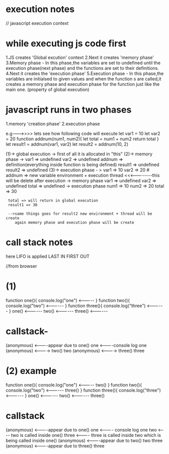 # execution notes
// javascript execution context

# while executing js code first
1.JS creates 'Global excution' context 
2.Next it creates 'memory phase'
3.Memory phase - In this phase,the variables are set to undefined 
  until the execution phase(next phase) and the functions are set to their definitions.
4.Next it creates the 'execution phase'
5.Execution phase - In this phase,the variables are initialsed to given values and 
  when the function s are called,it creates a memory phase and execution phase for the function 
  just like the main one. (property of global execution)

# javascript runs in two phases
1.memory 'creation phase' 
2.execution phase 

e.g--->>>> lets see how following code will execute
let var1 = 10
let var2 = 20
function addnum(num1, num2){
    let total = num1 + num2
    return total
}
let result1 = addnum(var1, var2)
let result2 = addnum(10, 2)

(1)-> global execution -> first of all it is allocated in "this"
(2)-> memory phase ->
      var1 => undefined
      var2 =>  undefined
      addnum => definition(everything inside function is being defined)
      result1  => undefined
      result2  => undefined
(3)-> execution phase - >
      var1 => 10
      var2 => 20
      # addnum => new variable environment + execution thread <<<--------this will be delete after execution
              -> memory phase
                 var1 => undefined
                 var2 =>  undefined
                 total => undefined
              -> execution phase
                 num1 => 10
                 num2 => 20
                 total => 30
    
     total => will return in global execution  
     result1 => 30

     -->same things goes for result2 new environment + thread will be create 
        again memory phase and execution phase will be create







# call stack notes
here LIFO is applied
LAST IN FIRST OUT 

//from browser
# (1) 
function one(){
    console.log("one")    <-----
}
function two(){
    console.log("two")    <------
}
function three(){
    console.log("three")  <------
}
one()                     <------
two()                     <------
three()                   <------

# callstack- 
(anonymous) <----appear due to one()
one         <----console log one
(anonymous) <----> two()
two
(anonymous) <----> three()
three

# (2) example
function one(){
    console.log("one")    <-----
    two()
}
function two(){
    console.log("two")    <------
    three()
}
function three(){
    console.log("three")  <------
}
one()                     <------
two()                     <------
three() 

# callstack
(anonymous) <----appear due to one()
one         <---- console log one
two         <---- two is called inside one()
three       <---- three is called inside two which is being called inside one()
(anonymous) <----appear due to two()
two
three
(anonymous) <----appear due to three()
three

